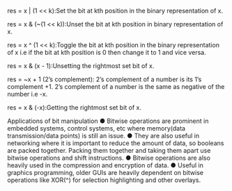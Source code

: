 
res = x | (1 << k):Set the bit at kth position in the binary representation of x.

res = x & (~(1 << k)):Unset the bit at kth position in binary representation of x.

res = x ^ (1 << k):Toggle the bit at kth position in the binary representation of x 
i.e if the bit at kth position is 0 then change it to 1 and vice versa.

res = x & (x - 1):Unsetting the rightmost set bit of x.

res = ~x + 1 (2’s complement): 
  2’s complement of a number is its 1’s complement +1. 
  2’s complement of a number is the same as negative of the number i.e -x.

res = x & (-x):Getting the rightmost set bit of x.


Applications of bit manipulation 
● Bitwise operations are prominent in embedded systems, control systems, etc where memory(data transmission/data points) is still an issue. 
● They are also useful in networking where it is important to reduce the amount of data, so booleans are packed together. 
Packing them together and taking them apart use bitwise operations and shift instructions. 
● Bitwise operations are also heavily used in the compression and encryption of data. 
● Useful in graphics programming, older GUIs are heavily dependent on bitwise operations like XOR(^) for selection highlighting and other overlays.
